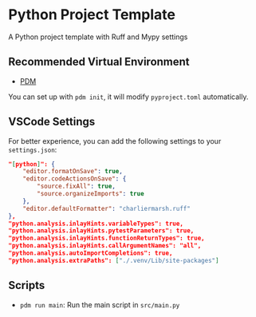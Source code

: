 # Python Project Template
A Python project template with Ruff and Mypy settings

## Recommended Virtual Environment
- [PDM](https://pdm.fming.dev/latest/)

You can set up with `pdm init`, it will modify `pyproject.toml` automatically.

## VSCode Settings

For better experience, you can add the following settings to your `settings.json`:

```json
"[python]": {
    "editor.formatOnSave": true,
    "editor.codeActionsOnSave": {
        "source.fixAll": true,
        "source.organizeImports": true
    },
    "editor.defaultFormatter": "charliermarsh.ruff"
},
"python.analysis.inlayHints.variableTypes": true,
"python.analysis.inlayHints.pytestParameters": true,
"python.analysis.inlayHints.functionReturnTypes": true,
"python.analysis.inlayHints.callArgumentNames": "all",
"python.analysis.autoImportCompletions": true,
"python.analysis.extraPaths": ["./.venv/Lib/site-packages"]
```

## Scripts

- `pdm run main`: Run the main script in `src/main.py`
